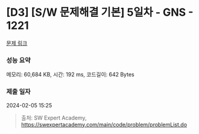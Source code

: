 # [D3] [S/W 문제해결 기본] 5일차 - GNS - 1221 

[문제 링크](https://swexpertacademy.com/main/code/problem/problemDetail.do?contestProbId=AV14jJh6ACYCFAYD) 

### 성능 요약

메모리: 60,684 KB, 시간: 192 ms, 코드길이: 642 Bytes

### 제출 일자

2024-02-05 15:25



> 출처: SW Expert Academy, https://swexpertacademy.com/main/code/problem/problemList.do